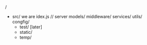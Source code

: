 / 
   - src/ we are
   idex.js // server
   models/
   middleware/
   services/
   utils/
   congfig/
       - test/ [later]
       - static/
       - temp/


